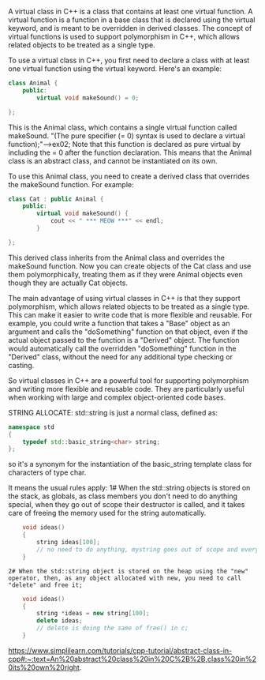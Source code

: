 A virtual class in C++ is a class that contains at least one virtual function.
A virtual function is a function in a base class that is declared using the virtual keyword, and is meant to be overridden in derived classes.
The concept of virtual functions is used to support polymorphism in C++, which allows related objects to be treated as a single type.

To use a virtual class in C++, you first need to declare a class with at least one virtual function using the virtual keyword. Here's an example:

```c++
class Animal {
	public:
		virtual void makeSound() = 0;

};
```

This is the Animal class, which contains a single virtual function called makeSound. 
		"(The pure specifier (= 0) syntax is used to declare a virtual function);"-->ex02;
Note that this function is declared as pure virtual by including the = 0 after the function declaration.
This means that the Animal class is an abstract class, and cannot be instantiated on its own.

To use this Animal class, you need to create a derived class that overrides the makeSound function. For example:

```c++
class Cat : public Animal {
	public:
		virtual void makeSound() {
			cout << " *** MEOW ***" << endl;
		}

};
```

This derived class inherits from the Animal class and overrides the makeSound function.
Now you can create objects of the Cat class and use them polymorphically, treating them as if they were Animal objects even though they are actually Cat objects.

The main advantage of using virtual classes in C++ is that they support polymorphism, which allows related objects to be treated as a single type. This can make it easier to write code that is more flexible and reusable.
For example, you could write a function that takes a "Base" object as an argument and calls the "doSomething" function on that object, even if the actual object passed to the function is a "Derived" object.
The function would automatically call the overridden "doSomething" function in the "Derived" class, without the need for any additional type checking or casting.

So virtual classes in C++ are a powerful tool for supporting polymorphism and writing more flexible and reusable code. They are particularly useful when working with large and complex object-oriented code bases.

STRING ALLOCATE:
std::string is just a normal class, defined as:
```cpp
namespace std
{
    typedef std::basic_string<char> string;
};
```
so it's a synonym for the instantiation of the basic_string template class for characters of type char.

It means the usual rules apply:
	1#	When the std::string objects is stored on the stack, as globals, as class members you don't need to do anything special,
	when they go out of scope their destructor is called, and it takes care of freeing the memory used for the string automatically.
```cpp
	void ideas()
	{
		string ideas[100];
		// no need to do anything, mystring goes out of scope and everything is cleaned up automatically
	}
```
	2# When the std::string object is stored on the heap using the "new" operator, then, as any object allocated with new, you need to call "delete" and free it;
```cpp
	void ideas()
	{
		string *ideas = new string[100];
		delete ideas;
		// delete is doing the same of free() in c;
	}
```

https://www.simplilearn.com/tutorials/cpp-tutorial/abstract-class-in-cpp#:~:text=An%20abstract%20class%20in%20C%2B%2B,class%20in%20its%20own%20right.